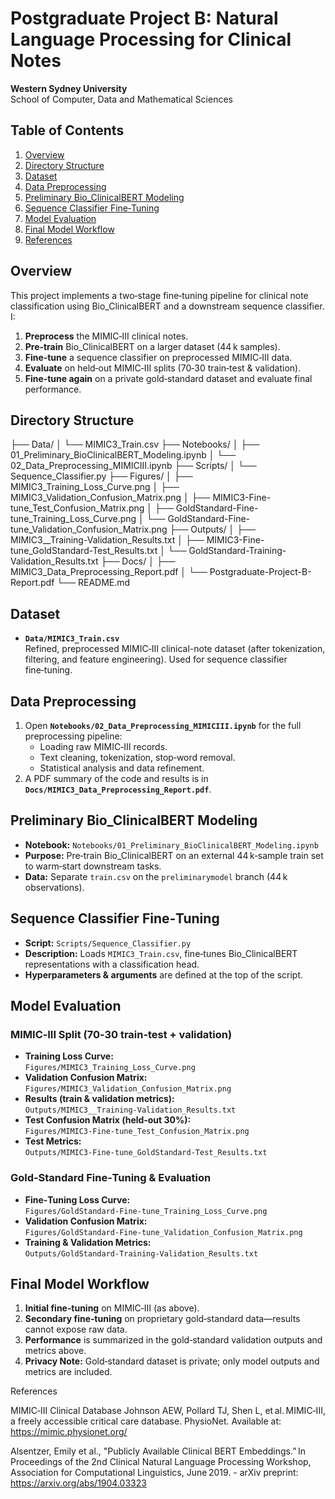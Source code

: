 # Postgraduate Project B: Natural Language Processing for Clinical Notes

**Western Sydney University**  
School of Computer, Data and Mathematical Sciences  

## Table of Contents

1. [Overview](#overview)  
2. [Directory Structure](#directory-structure)  
3. [Dataset](#dataset)  
4. [Data Preprocessing](#data-preprocessing)  
5. [Preliminary Bio_ClinicalBERT Modeling](#preliminary-bio_clinicalbert-modeling)  
6. [Sequence Classifier Fine‑Tuning](#sequence-classifier-fine-tuning)  
7. [Model Evaluation](#model-evaluation)  
8. [Final Model Workflow](#final-model-workflow)  
9. [References](#references)  

## Overview

This project implements a two‑stage fine‑tuning pipeline for clinical note classification using Bio_ClinicalBERT and a downstream sequence classifier. I:

1. **Preprocess** the MIMIC‑III clinical notes.  
2. **Pre‑train** Bio_ClinicalBERT on a larger dataset (44 k samples).  
3. **Fine‑tune** a sequence classifier on preprocessed MIMIC‑III data.  
4. **Evaluate** on held‑out MIMIC‑III splits (70‑30 train‑test & validation).  
5. **Fine‑tune again** on a private gold‑standard dataset and evaluate final performance.


## Directory Structure

├── Data/
│ └── MIMIC3_Train.csv
├── Notebooks/
│ ├── 01_Preliminary_BioClinicalBERT_Modeling.ipynb
│ └── 02_Data_Preprocessing_MIMICIII.ipynb
├── Scripts/
│ └── Sequence_Classifier.py
├── Figures/
│ ├── MIMIC3_Training_Loss_Curve.png
│ ├── MIMIC3_Validation_Confusion_Matrix.png
│ ├── MIMIC3-Fine-tune_Test_Confusion_Matrix.png
│ ├── GoldStandard-Fine-tune_Training_Loss_Curve.png
│ └── GoldStandard-Fine-tune_Validation_Confusion_Matrix.png
├── Outputs/
│ ├── MIMIC3__Training-Validation_Results.txt
│ ├── MIMIC3-Fine-tune_GoldStandard-Test_Results.txt
│ └── GoldStandard-Training-Validation_Results.txt
├── Docs/
│ ├── MIMIC3_Data_Preprocessing_Report.pdf
│ └── Postgraduate-Project-B-Report.pdf
└── README.md


## Dataset

- **`Data/MIMIC3_Train.csv`**  
  Refined, preprocessed MIMIC‑III clinical-note dataset (after tokenization, filtering, and feature engineering). Used for sequence classifier fine‑tuning.

## Data Preprocessing

1. Open **`Notebooks/02_Data_Preprocessing_MIMICIII.ipynb`** for the full preprocessing pipeline:  
   - Loading raw MIMIC‑III records.  
   - Text cleaning, tokenization, stop‑word removal.  
   - Statistical analysis and data refinement.  
2. A PDF summary of the code and results is in **`Docs/MIMIC3_Data_Preprocessing_Report.pdf`**.


## Preliminary Bio_ClinicalBERT Modeling

- **Notebook:** `Notebooks/01_Preliminary_BioClinicalBERT_Modeling.ipynb`  
- **Purpose:** Pre‑train Bio_ClinicalBERT on an external 44 k‑sample train set to warm‑start downstream tasks.  
- **Data:** Separate `train.csv` on the `preliminarymodel` branch (44 k observations).


## Sequence Classifier Fine‑Tuning

- **Script:** `Scripts/Sequence_Classifier.py`  
- **Description:** Loads `MIMIC3_Train.csv`, fine‑tunes Bio_ClinicalBERT representations with a classification head.  
- **Hyperparameters & arguments** are defined at the top of the script.


## Model Evaluation

### MIMIC‑III Split (70‑30 train‑test + validation)
- **Training Loss Curve:**  
  `Figures/MIMIC3_Training_Loss_Curve.png`  
- **Validation Confusion Matrix:**  
  `Figures/MIMIC3_Validation_Confusion_Matrix.png`  
- **Results (train & validation metrics):**  
  `Outputs/MIMIC3__Training-Validation_Results.txt`  
- **Test Confusion Matrix (held‑out 30%):**  
  `Figures/MIMIC3-Fine-tune_Test_Confusion_Matrix.png`  
- **Test Metrics:**  
  `Outputs/MIMIC3-Fine-tune_GoldStandard-Test_Results.txt`

### Gold‑Standard Fine‑Tuning & Evaluation
- **Fine‑Tuning Loss Curve:**  
  `Figures/GoldStandard-Fine-tune_Training_Loss_Curve.png`  
- **Validation Confusion Matrix:**  
  `Figures/GoldStandard-Fine-tune_Validation_Confusion_Matrix.png`  
- **Training & Validation Metrics:**  
  `Outputs/GoldStandard-Training-Validation_Results.txt`


## Final Model Workflow

1. **Initial fine‑tuning** on MIMIC‑III (as above).  
2. **Secondary fine‑tuning** on proprietary gold‑standard data—results cannot expose raw data.  
3. **Performance** is summarized in the gold‑standard validation outputs and metrics above.  
4. **Privacy Note:** Gold‑standard dataset is private; only model outputs and metrics are included.


References

MIMIC‑III Clinical Database
Johnson AEW, Pollard TJ, Shen L, et al. MIMIC‑III, a freely accessible critical care database. PhysioNet. Available at: https://mimic.physionet.org/

Alsentzer, Emily et al., "Publicly Available Clinical BERT Embeddings.” In Proceedings of the 2nd Clinical Natural Language Processing Workshop, Association for Computational Linguistics, June 2019. - arXiv preprint: https://arxiv.org/abs/1904.03323 
